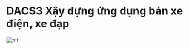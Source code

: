 # DACS3 Xậy dựng ứng dụng bán xe điện, xe đạp
![alt](https://scontent.fdad2-1.fna.fbcdn.net/v/t1.15752-9/342370400_951166512896353_875970707343390866_n.jpg?_nc_cat=101&ccb=1-7&_nc_sid=ae9488&_nc_ohc=L9qZIMToJSEAX_DM-4I&_nc_ht=scontent.fdad2-1.fna&oh=03_AdQpwiM4VLpifotcY8s2EIbEyizFopj23R7hKYml1pELQg&oe=647AF260)
